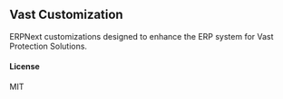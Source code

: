 ## Vast Customization

ERPNext customizations designed to enhance the ERP system for Vast Protection Solutions.

#### License

MIT
